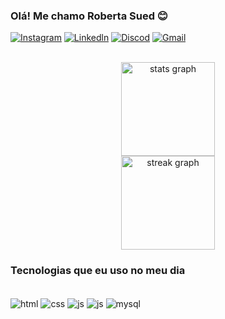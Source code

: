 ### Olá! Me chamo Roberta Sued 😊

[![Instagram](https://img.shields.io/badge/Instagram-E4405F?style=for-the-badge&logo=instagram&logoColor=white)](https://www.instagram.com/roberta_sueed) 
[![Linkedln](https://img.shields.io/badge/LinkedIn-0077B5?style=for-the-badge&logo=linkedin&logoColor=white)](www.linkedin.com/in/roberta-sued/)
[![Discod](https://img.shields.io/badge/Discord-7289DA?style=for-the-badge&logo=discord&logoColor=white)](669016184070602776) 
[![Gmail](https://img.shields.io/badge/Gmail-D14836?style=for-the-badge&logo=gmail&logoColor=white)](robertasued07@gmail.com) 


<br clear="both">

<div align="center">
  <img src="https://github-readme-stats.vercel.app/api?username=RobertaSueed&hide_title=false&hide_rank=false&show_icons=true&include_all_commits=true&count_private=true&disable_animations=false&theme=dracula&locale=en&hide_border=false&order=1" height="150" alt="stats graph" /> <br>
  
  <img src="https://streak-stats.demolab.com?user=RobertaSueed&locale=pt-br&mode=daily&theme=dracula&hide_border=false&border_radius=5&date_format=j%20M%5B%20Y%5D&order=3" height="150" alt="streak graph" />
</div>

###

### Tecnologias que eu uso no meu dia

<div style=display: incline_block><br/>
<img align="center" alt="html" src="https://img.shields.io/badge/HTML-239120?style=for-the-badge&logo=html5&logoColor=white"/>   
  
<img align="center" alt="css" src="https://img.shields.io/badge/CSS-239120?&style=for-the-badge&logo=css3&logoColor=white"/>  

<img align="center" alt="js" src="https://img.shields.io/badge/Python-14354C?style=for-the-badge&logo=python&logoColor=white"/>  

<img align="center" alt="js" src="https://img.shields.io/badge/PHP-777BB4?style=for-the-badge&logo=php&logoColor=white"/>   

<img align="center" alt="mysql" src="https://img.shields.io/badge/MySQL-005C84?style=for-the-badge&logo=mysql&logoColor=white"/>
</div><br/>



